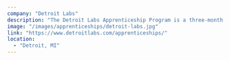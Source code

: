 ```yaml
---
company: "Detroit Labs"
description: "The Detroit Labs Apprenticeship Program is a three-month immersive training experience in software development, mobile development, and quality assurance engineering."
image: "/images/apprenticeships/detroit-labs.jpg"
link: "https://www.detroitlabs.com/apprenticeships/"
location:
  - "Detroit, MI"
---
```

